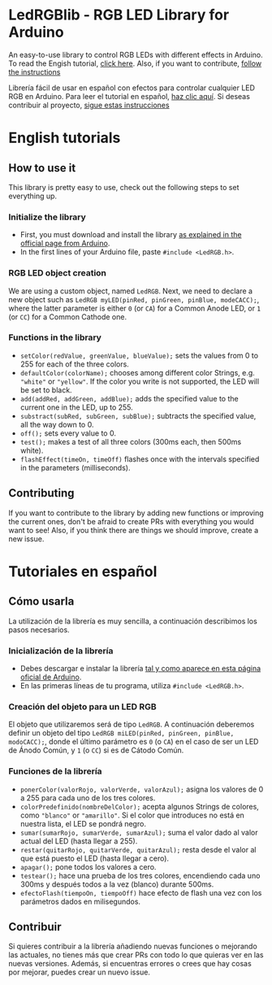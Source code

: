 # LedRGBlib - RGB LED Library for Arduino

An easy-to-use library to control RGB LEDs with different effects in Arduino. To read the Engish tutorial, [click here](#English-tutorial).
Also, if you want to contribute, [follow the instructions](#Contributing)

Librería fácil de usar en español con efectos para controlar cualquier LED RGB en Arduino. Para leer el tutorial en español, [haz clic aquí](#Tutorial-en-español).
Si deseas contribuir al proyecto, [sigue estas instrucciones](#Contribuir)

# English tutorials
## How to use it
This library is pretty easy to use, check out the following steps to set everything up.

### Initialize the library
- First, you must download and install the library [as explained in the official page from Arduino](https://www.arduino.cc/en/Guide/Libraries).
- In the first lines of your Arduino file, paste `#include <LedRGB.h>`.

### RGB LED object creation

We are using a custom object, named `LedRGB`. Next, we need to declare a new object such as `LedRGB myLED(pinRed, pinGreen, pinBlue, modeCACC);`, where the latter parameter is either `0` (or `CA`) for a Common Anode LED, or `1` (or `CC`) for a Common Cathode one.

### Functions in the library

- `setColor(redValue, greenValue, blueValue);` sets the values from 0 to 255 for each of the three colors.
- `defaultColor(colorName);` chooses among different color Strings, e.g. `"white"` or `"yellow"`. If the color you write is not supported, the LED will be set to black.
- `add(addRed, addGreen, addBlue);` adds the specified value to the current one in the LED, up to 255.
- `substract(subRed, subGreen, subBlue);` subtracts the specified value, all the way down to 0.
- `off();` sets every value to 0.
- `test();` makes a test of all three colors (300ms each, then 500ms white).
- `flashEffect(timeOn, timeOff)` flashes once with the intervals specified in the parameters (milliseconds).

## Contributing
If you want to contribute to the library by adding new functions or improving the current ones, don't be afraid to create PRs with everything you would want to see! Also, if you think there are things we should improve, create a new issue.


# Tutoriales en español
## Cómo usarla
La utilización de la librería es muy sencilla, a continuación describimos los pasos necesarios.

### Inicialización de la librería
- Debes descargar e instalar la librería [tal y como aparece en esta página oficial de Arduino](https://www.arduino.cc/en/Guide/Libraries).
- En las primeras líneas de tu programa, utiliza `#include <LedRGB.h>`.

### Creación del objeto para un LED RGB

El objeto que utilizaremos será de tipo `LedRGB`. A continuación deberemos definir un objeto del tipo `LedRGB miLED(pinRed, pinGreen, pinBlue, modoCACC);`, donde el último parámetro es `0` (o `CA`) en el caso de ser un LED de Ánodo Común, y `1` (o `CC`) si es de Cátodo Común.

### Funciones de la librería

- `ponerColor(valorRojo, valorVerde, valorAzul);` asigna los valores de 0 a 255 para cada uno de los tres colores.
- `colorPredefinido(nombreDelColor);` acepta algunos Strings de colores, como `"blanco"` or `"amarillo"`. Si el color que introduces no está en nuestra lista, el LED se pondrá negro.
- `sumar(sumarRojo, sumarVerde, sumarAzul);` suma el valor dado al valor actual del LED (hasta llegar a 255).
- `restar(quitarRojo, quitarVerde, quitarAzul);` resta desde el valor al que está puesto el LED (hasta llegar a cero).
- `apagar();` pone todos los valores a cero.
- `testear();` hace una prueba de los tres colores, encendiendo cada uno 300ms y después todos a la vez (blanco) durante 500ms.
- `efectoFlash(tiempoOn, tiempoOff)` hace efecto de flash una vez con los parámetros dados en milisegundos.

## Contribuir
Si quieres contribuir a la librería añadiendo nuevas funciones o mejorando las actuales, no tienes más que crear PRs con todo lo que quieras ver en las nuevas versiones. Además, si encuentras errores o crees que hay cosas por mejorar, puedes crear un nuevo issue.

